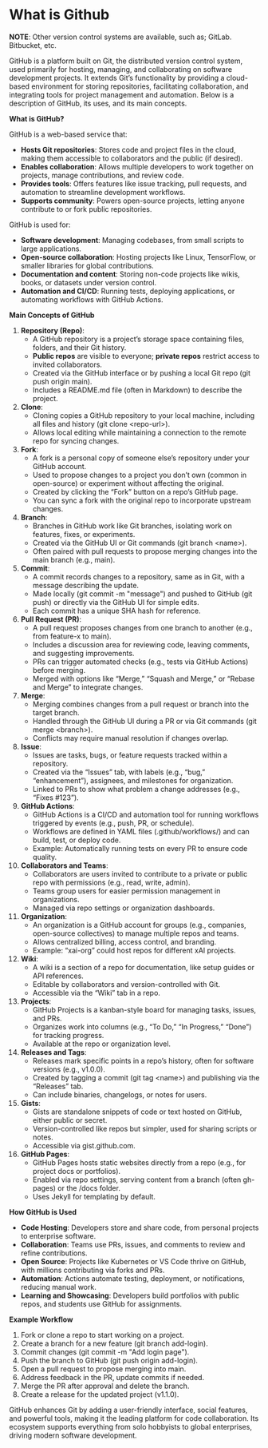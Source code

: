 # What is Github

**NOTE**: Other version control systems are available, such as; GitLab. Bitbucket, etc.  

GitHub is a platform built on Git, the distributed version control system, used primarily for hosting, managing, and collaborating on software development projects. It extends Git’s functionality by providing a cloud-based environment for storing repositories, facilitating collaboration, and integrating tools for project management and automation. Below is a description of GitHub, its uses, and its main concepts.

**What is GitHub?**

GitHub is a web-based service that:

* **Hosts Git repositories**: Stores code and project files in the cloud, making them accessible to collaborators and the public (if desired).  
* **Enables collaboration**: Allows multiple developers to work together on projects, manage contributions, and review code.  
* **Provides tools**: Offers features like issue tracking, pull requests, and automation to streamline development workflows.  
* **Supports community**: Powers open-source projects, letting anyone contribute to or fork public repositories.

GitHub is used for:

* **Software development**: Managing codebases, from small scripts to large applications.  
* **Open-source collaboration**: Hosting projects like Linux, TensorFlow, or smaller libraries for global contributions.  
* **Documentation and content**: Storing non-code projects like wikis, books, or datasets under version control.  
* **Automation and CI/CD**: Running tests, deploying applications, or automating workflows with GitHub Actions.

**Main Concepts of GitHub**

1. **Repository (Repo)**:  
   * A GitHub repository is a project’s storage space containing files, folders, and their Git history.  
   * **Public repos** are visible to everyone; **private repos** restrict access to invited collaborators.  
   * Created via the GitHub interface or by pushing a local Git repo (git push origin main).  
   * Includes a README.md file (often in Markdown) to describe the project.  
2. **Clone**:  
   * Cloning copies a GitHub repository to your local machine, including all files and history (git clone \<repo-url\>).  
   * Allows local editing while maintaining a connection to the remote repo for syncing changes.  
3. **Fork**:  
   * A fork is a personal copy of someone else’s repository under your GitHub account.  
   * Used to propose changes to a project you don’t own (common in open-source) or experiment without affecting the original.  
   * Created by clicking the “Fork” button on a repo’s GitHub page.  
   * You can sync a fork with the original repo to incorporate upstream changes.  
4. **Branch**:  
   * Branches in GitHub work like Git branches, isolating work on features, fixes, or experiments.  
   * Created via the GitHub UI or Git commands (git branch \<name\>).  
   * Often paired with pull requests to propose merging changes into the main branch (e.g., main).  
5. **Commit**:  
   * A commit records changes to a repository, same as in Git, with a message describing the update.  
   * Made locally (git commit \-m "message") and pushed to GitHub (git push) or directly via the GitHub UI for simple edits.  
   * Each commit has a unique SHA hash for reference.  
6. **Pull Request (PR)**:  
   * A pull request proposes changes from one branch to another (e.g., from feature-x to main).  
   * Includes a discussion area for reviewing code, leaving comments, and suggesting improvements.  
   * PRs can trigger automated checks (e.g., tests via GitHub Actions) before merging.  
   * Merged with options like “Merge,” “Squash and Merge,” or “Rebase and Merge” to integrate changes.  
7. **Merge**:  
   * Merging combines changes from a pull request or branch into the target branch.  
   * Handled through the GitHub UI during a PR or via Git commands (git merge \<branch\>).  
   * Conflicts may require manual resolution if changes overlap.  
8. **Issue**:  
   * Issues are tasks, bugs, or feature requests tracked within a repository.  
   * Created via the “Issues” tab, with labels (e.g., “bug,” “enhancement”), assignees, and milestones for organization.  
   * Linked to PRs to show what problem a change addresses (e.g., “Fixes \#123”).  
9. **GitHub Actions**:  
   * GitHub Actions is a CI/CD and automation tool for running workflows triggered by events (e.g., push, PR, or schedule).  
   * Workflows are defined in YAML files (.github/workflows/) and can build, test, or deploy code.  
   * Example: Automatically running tests on every PR to ensure code quality.  
10. **Collaborators and Teams**:  
    * Collaborators are users invited to contribute to a private or public repo with permissions (e.g., read, write, admin).  
    * Teams group users for easier permission management in organizations.  
    * Managed via repo settings or organization dashboards.  
11. **Organization**:  
    * An organization is a GitHub account for groups (e.g., companies, open-source collectives) to manage multiple repos and teams.  
    * Allows centralized billing, access control, and branding.  
    * Example: “xai-org” could host repos for different xAI projects.  
12. **Wiki**:  
    * A wiki is a section of a repo for documentation, like setup guides or API references.  
    * Editable by collaborators and version-controlled with Git.  
    * Accessible via the “Wiki” tab in a repo.  
13. **Projects**:  
    * GitHub Projects is a kanban-style board for managing tasks, issues, and PRs.  
    * Organizes work into columns (e.g., “To Do,” “In Progress,” “Done”) for tracking progress.  
    * Available at the repo or organization level.  
14. **Releases and Tags**:  
    * Releases mark specific points in a repo’s history, often for software versions (e.g., v1.0.0).  
    * Created by tagging a commit (git tag \<name\>) and publishing via the “Releases” tab.  
    * Can include binaries, changelogs, or notes for users.  
15. **Gists**:  
    * Gists are standalone snippets of code or text hosted on GitHub, either public or secret.  
    * Version-controlled like repos but simpler, used for sharing scripts or notes.  
    * Accessible via gist.github.com.  
16. **GitHub Pages**:  
    * GitHub Pages hosts static websites directly from a repo (e.g., for project docs or portfolios).  
    * Enabled via repo settings, serving content from a branch (often gh-pages) or the /docs folder.  
    * Uses Jekyll for templating by default.

**How GitHub is Used**

* **Code Hosting**: Developers store and share code, from personal projects to enterprise software.  
* **Collaboration**: Teams use PRs, issues, and comments to review and refine contributions.  
* **Open Source**: Projects like Kubernetes or VS Code thrive on GitHub, with millions contributing via forks and PRs.  
* **Automation**: Actions automate testing, deployment, or notifications, reducing manual work.  
* **Learning and Showcasing**: Developers build portfolios with public repos, and students use GitHub for assignments.

**Example Workflow**

1. Fork or clone a repo to start working on a project.  
2. Create a branch for a new feature (git branch add-login).  
3. Commit changes (git commit \-m "Add login page").  
4. Push the branch to GitHub (git push origin add-login).  
5. Open a pull request to propose merging into main.  
6. Address feedback in the PR, update commits if needed.  
7. Merge the PR after approval and delete the branch.  
8. Create a release for the updated project (v1.1.0).

GitHub enhances Git by adding a user-friendly interface, social features, and powerful tools, making it the leading platform for code collaboration. Its ecosystem supports everything from solo hobbyists to global enterprises, driving modern software development.
